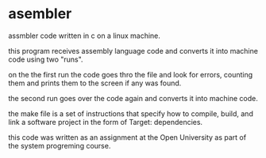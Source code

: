# asembler
assmbler code written in c on a linux machine.

this program receives assembly language code and converts it into machine code using two "runs".

on the the first run the code goes thro the file and look for errors, counting them and prints them to the screen if any was found.

the second run goes over the code again and converts it into machine code.

the make file is a set of instructions that specify how to compile, build, and link a software project in the form of Target: dependencies.

this code was written as an assignment at the Open University as part of the  system progreming course.
